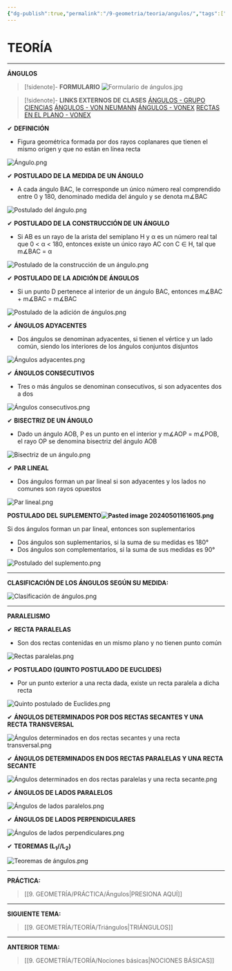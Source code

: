 ```yaml
---
{"dg-publish":true,"permalink":"/9-geometria/teoria/angulos/","tags":["Geometría","Teoría"]}
---
```


# TEORÍA
---
**ÁNGULOS** 

>[!sidenote]- **FORMULARIO** 
>![Formulario de ángulos.jpg](/img/user/1.%20ELEMENTOS%20GR%C3%81FICOS/Formulario%20de%20%C3%A1ngulos.jpg)

>[!sidenote]- **LINKS EXTERNOS DE CLASES** 
>[ÁNGULOS - GRUPO CIENCIAS](https://www.youtube.com/live/1c_wtQ5_ywA?si=GGIoqQm-Vw41oWeQ) 
>[ÁNGULOS - VON NEUMANN](https://youtu.be/uK3J5qiWjpg?si=AePO16w19JZXqJLI) 
>[ÁNGULOS - VONEX](https://youtu.be/Wd8tBwc3sJA?si=SZ_XeYnxD2ifiyFo) 
>[RECTAS EN EL PLANO - VONEX](https://www.youtube.com/watch?v=TMOFFextCp4)

✔  **DEFINICIÓN**
- Figura geométrica formada por dos rayos coplanares que tienen el mismo origen y que no están en línea recta

![Ángulo.png](/img/user/1.%20ELEMENTOS%20GR%C3%81FICOS/%C3%81ngulo.png)

✔ **POSTULADO DE LA MEDIDA DE UN ÁNGULO**
- A cada ángulo BAC, le corresponde un único número real comprendido entre 0 y 180, denominado medida del ángulo y se denota m∡BAC

![Postulado del ángulo.png](/img/user/1.%20ELEMENTOS%20GR%C3%81FICOS/Postulado%20del%20%C3%A1ngulo.png)

✔ **POSTULADO DE LA CONSTRUCCIÓN DE UN ÁNGULO**
- Si AB es un rayo de la arista del semiplano H y α es un número real tal que 0 < α < 180, entonces existe un único rayo AC con C ∈ H, tal que m∡BAC = α

![Postulado de la construcción de un ángulo.png](/img/user/1.%20ELEMENTOS%20GR%C3%81FICOS/Postulado%20de%20la%20construcci%C3%B3n%20de%20un%20%C3%A1ngulo.png)

✔ **POSTULADO DE LA ADICIÓN DE ÁNGULOS**
- Si un punto D pertenece al interior de un ángulo BAC, entonces m∡BAC + m∡BAC = m∡BAC

![Postulado de la adición de ángulos.png](/img/user/1.%20ELEMENTOS%20GR%C3%81FICOS/Postulado%20de%20la%20adici%C3%B3n%20de%20%C3%A1ngulos.png)

✔ **ÁNGULOS ADYACENTES**
- Dos ángulos se denominan adyacentes, si tienen el vértice y un lado común, siendo los interiores de los ángulos conjuntos disjuntos

![Ángulos adyacentes.png](/img/user/1.%20ELEMENTOS%20GR%C3%81FICOS/%C3%81ngulos%20adyacentes.png)

✔ **ÁNGULOS CONSECUTIVOS** 
- Tres o más ángulos se denominan consecutivos, si son adyacentes dos a dos

![Ángulos consecutivos.png](/img/user/1.%20ELEMENTOS%20GR%C3%81FICOS/%C3%81ngulos%20consecutivos.png)

✔ **BISECTRIZ DE UN ÁNGULO**
- Dado un ángulo AOB, P es un punto en el interior y m∡AOP = m∡POB, el rayo OP se denomina bisectriz del ángulo AOB

![Bisectriz de un ángulo.png](/img/user/1.%20ELEMENTOS%20GR%C3%81FICOS/Bisectriz%20de%20un%20%C3%A1ngulo.png)

✔ **PAR LINEAL**
- Dos ángulos forman un par lineal si son adyacentes y los lados no comunes son rayos opuestos

![Par lineal.png](/img/user/1.%20ELEMENTOS%20GR%C3%81FICOS/Par%20lineal.png)

**POSTULADO DEL SUPLEMENTO![Pasted image 20240501161605.png](/img/user/1.%20ELEMENTOS%20GR%C3%81FICOS/Pasted%20image%2020240501161605.png)**


Si dos ángulos forman un par lineal, entonces son suplementarios
- Dos ángulos son suplementarios,  si la suma de su medidas es 180°
- Dos ángulos son complementarios, si la suma de sus medidas es 90°

![Postulado del suplemento.png](/img/user/1.%20ELEMENTOS%20GR%C3%81FICOS/Postulado%20del%20suplemento.png)

---
**CLASIFICACIÓN DE LOS ÁNGULOS SEGÚN SU MEDIDA:**

![Clasificación de ángulos.png](/img/user/1.%20ELEMENTOS%20GR%C3%81FICOS/Clasificaci%C3%B3n%20de%20%C3%A1ngulos.png)

---
**PARALELISMO**

✔ **RECTA PARALELAS**
- Son dos rectas contenidas en un mismo plano y no tienen punto común

![Rectas paralelas.png](/img/user/1.%20ELEMENTOS%20GR%C3%81FICOS/Rectas%20paralelas.png)

✔ **POSTULADO (QUINTO POSTULADO DE EUCLIDES)**
- Por un punto exterior a una recta dada, existe un recta paralela a dicha recta

![Quinto postulado de Euclides.png](/img/user/1.%20ELEMENTOS%20GR%C3%81FICOS/Quinto%20postulado%20de%20Euclides.png)

✔ **ÁNGULOS DETERMINADOS POR DOS RECTAS SECANTES Y UNA RECTA TRANSVERSAL**

![Ángulos determinados en dos rectas secantes y una recta transversal.png](/img/user/1.%20ELEMENTOS%20GR%C3%81FICOS/%C3%81ngulos%20determinados%20en%20dos%20rectas%20secantes%20y%20una%20recta%20transversal.png)

✔ **ÁNGULOS DETERMINADOS EN DOS RECTAS PARALELAS Y UNA RECTA SECANTE**

![Ángulos determinados en dos rectas paralelas y una recta secante.png](/img/user/1.%20ELEMENTOS%20GR%C3%81FICOS/%C3%81ngulos%20determinados%20en%20dos%20rectas%20paralelas%20y%20una%20recta%20secante.png)

✔ **ÁNGULOS DE LADOS PARALELOS**

![Ángulos de lados paralelos.png](/img/user/1.%20ELEMENTOS%20GR%C3%81FICOS/%C3%81ngulos%20de%20lados%20paralelos.png)

✔ **ÁNGULOS DE LADOS PERPENDICULARES**

![Ángulos de lados perpendiculares.png](/img/user/1.%20ELEMENTOS%20GR%C3%81FICOS/%C3%81ngulos%20de%20lados%20perpendiculares.png)

✔ **TEOREMAS (L<sub>1</sub>//L<sub>2</sub>)**

![Teoremas de ángulos.png](/img/user/1.%20ELEMENTOS%20GR%C3%81FICOS/Teoremas%20de%20%C3%A1ngulos.png)

---
**PRÁCTICA:** 
>[[9. GEOMETRÍA/PRÁCTICA/Ángulos\|PRESIONA AQUÍ]]

---
**SIGUIENTE TEMA:** 
>[[9. GEOMETRÍA/TEORÍA/Triángulos\|TRIÁNGULOS]]

---
**ANTERIOR TEMA:** 
>[[9. GEOMETRÍA/TEORÍA/Nociones básicas\|NOCIONES BÁSICAS]]

